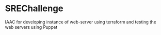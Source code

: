 # SREChallenge
IAAC for developing instance of web-server using terraform and testing the web servers using Puppet
